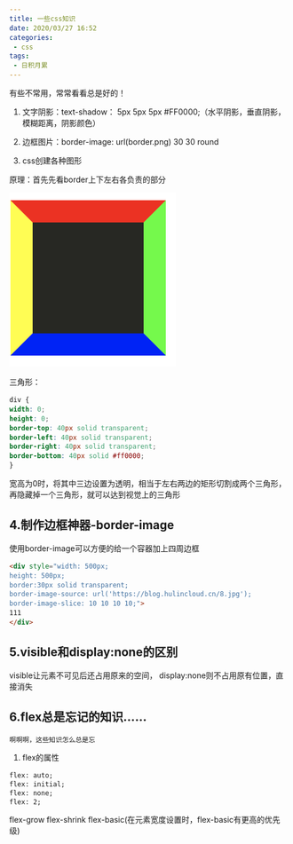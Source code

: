 ```yaml
---
title: 一些css知识
date: 2020/03/27 16:52
categories: 
 - css
tags: 
 - 日积月累
---
```

有些不常用，常常看看总是好的！
<!-- more -->

1. 文字阴影：text-shadow： 5px 5px 5px #FF0000;（水平阴影，垂直阴影，模糊距离，阴影颜色）

2. 边框图片：border-image: url(border.png) 30 30 round

3. css创建各种图形

原理：首先先看border上下左右各负责的部分

![border](/css-border.png)

三角形：
````css
div {
width: 0;
height: 0;
border-top: 40px solid transparent;
border-left: 40px solid transparent;
border-right: 40px solid transparent;
border-bottom: 40px solid #ff0000;
}
````

宽高为0时，将其中三边设置为透明，相当于左右两边的矩形切割成两个三角形，再隐藏掉一个三角形，就可以达到视觉上的三角形


## 4.制作边框神器-border-image
使用border-image可以方便的给一个容器加上四周边框

```html
<div style="width: 500px;
height: 500px;
border:30px solid transparent;
border-image-source: url('https://blog.hulincloud.cn/8.jpg');
border-image-slice: 10 10 10 10;">
111
</div>
```

## 5.visible和display:none的区别

visible让元素不可见后还占用原来的空间，
display:none则不占用原有位置，直接消失

## 6.flex总是忘记的知识……
`啊啊啊，这些知识怎么总是忘`

1. flex的属性

````
flex: auto;
flex: initial;
flex: none;
flex: 2;
````
flex-grow flex-shrink flex-basic(在元素宽度设置时，flex-basic有更高的优先级)









